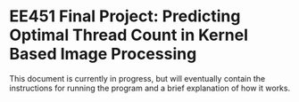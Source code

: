 # EE451 Final Project: Predicting Optimal Thread Count in Kernel Based Image Processing

This document is currently in progress, but will eventually contain the instructions for running the program and a brief explanation of how it works.